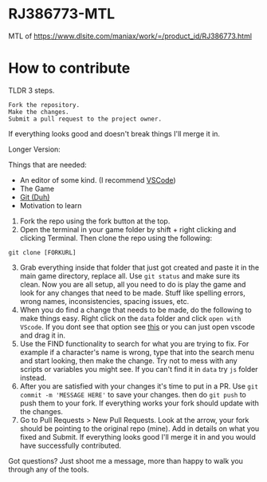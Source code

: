 # RJ386773-MTL
MTL of https://www.dlsite.com/maniax/work/=/product_id/RJ386773.html

# How to contribute
TLDR 3 steps.

    Fork the repository.
    Make the changes.
    Submit a pull request to the project owner.

If everything looks good and doesn't break things I'll merge it in.

Longer Version:

Things that are needed:
* An editor of some kind. (I recommend [VSCode](https://code.visualstudio.com/))
* The Game
* [Git (Duh)](https://git-scm.com/downloads)
* Motivation to learn

1. Fork the repo using the fork button at the top.
2. Open the terminal in your game folder by shift + right clicking and clicking Terminal. Then clone the repo using the following:

`git clone [FORKURL]`

3. Grab everything inside that folder that just got created and paste it in the main game directory, replace all. Use `git status` and make sure its clean. Now you are all setup, all you need to do is play the game and look for any changes that need to be made. Stuff like spelling errors, wrong names, inconsistencies, spacing issues, etc.
4. When you do find a change that needs to be made, do the following to make things easy. Right click on the `data` folder and click `open with VScode`. If you dont see that option see [this](https://dev.to/matheusgomes062/how-to-open-your-files-with-vs-code-from-the-context-menu-on-windows-5fi9) or you can just open vscode and drag it in.
5. Use the FIND functionality to search for what you are trying to fix. For example if a character's name is wrong, type that into the search menu and start looking, then make the change. Try not to mess with any scripts or variables you might see. If you can't find it in `data` try `js` folder instead.
6. After you are satisfied with your changes it's time to put in a PR. Use `git commit -m 'MESSAGE HERE'` to save your changes. then do `git push` to push them to your fork. If everything works your fork should update with the changes.
7. Go to Pull Requests > New Pull Requests. Look at the arrow, your fork should be pointing to the original repo (mine). Add in details on what you fixed and Submit. If everything looks good I'll merge it in and you would have successfully contributed.

Got questions? Just shoot me a message, more than happy to walk you through any of the tools.
